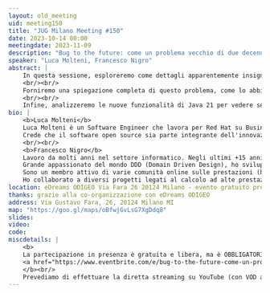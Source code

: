 ```yaml
---
layout: old_meeting
uid: meeting150
title: "JUG Milano Meeting #150"
date: 2023-10-14 00:00
meetingdate: 2023-11-09
description: "Bug to the future: come un problema vecchio di due decenni continua a infestare la scalabilità del nostro software"
speaker: "Luca Molteni, Francesco Nigro"
abstract: |
    In questa sessione, esploreremo come dettagli apparentemente insignificanti e spesso trascurati nel nostro codice possano avere un impatto significativo sulle prestazioni del software, specialmente per quanto riguarda la concorrenza. Un bug nella JVM vecchio di due decenni, inizialmente scoperto all'interno di Quarkus, non è una problema solo per i programmatori di basso livello, ma può influenzare qualsiasi codebase.
    <br/><br/>
    Forniremo una spiegazione completa di questo problema, come lo abbiamo identificato e risolto in Drools, uno dei rule engine più utilizzati nell'ecosistema Java. Introdurremo inoltre strumenti specifici che tutti possono utilizzare per migliorare le prestazioni del proprio codice.
    <br/><br/>
    Infine, analizzeremo le nuove funzionalità di Java 21 per vedere se esiste lo stesso problema.
bio: |
    <b>Luca Molteni</b>
    Luca Molteni è un Software Engineer che lavora per Red Hat su Business Automation. In Red Hat, ha contribuito all'evoluzione del rule engine open source chiamato Drools per prepararlo all'era del cloud e renderlo più veloce.
    Crede che il software open source sia parte integrante dell'innovazione, promuova lo sviluppo delle community e aiuti ogni singolo programmatore a creare software migliore.
    <br/><br/>
    <b>Francesco Nigro</b>
    Lavoro da molti anni nel settore informatico. Negli ultimi +15 anni ho coltivato una forte passione per lo sviluppo Java e i dettagli nascosti di OpenJDK, recentemente affiancati da C e (x86) ASM.
    Grande appassionato del mondo DDD (Domain Driven Design), ho sviluppato diverse soluzioni di Event-Sourcing ad alte prestazioni in ambito medicale e IoT.
    Sono un membro attivo di varie comunità online sulle prestazioni (https://groups.google.com/forum/#!forum/mechanical-sympathy), Principal (Software) Performance Engineer e Performance Lead per Red Hat su Quarkus, Red Top Inventor (2019).
    Ho collaborato a diversi progetti legati al calcolo ad alte prestazioni sia come committer che come contributor, ad esempio Quarkus, Vert-x, Netty committer, autore di JCTools, PMC di ActiveMQ Apache Artemis (Messaging Broker), HdrHistogram, JGroups-raft, ...
location: eDreams ODIGEO Via Fara 26 20124 Milano - evento gratuito previa registrazione OBBLIGATORIA (vedi dettagli)
thanks: grazie alla co-organizzazione con eDreams ODIGEO
address: Via Gustavo Fara, 26, 20124 Milano MI
map: "https://goo.gl/maps/oBfwjGvLsG7XgDdq8"
slides: 
video: 
code:
miscdetails: |
    <b>
    La partecipazione in presenza è gratuita e libera, ma è OBBLIGATORIA la registrazione su:
    <a href="https://www.eventbrite.com/e/bug-to-the-future-come-un-problema-vecchio-di-due-decenni-continua-a-in-tickets-738324086217?aff=oddtdtcreator">form di registrazione per partecipare a JUG Milano in presenza</a>
    </b><br/>
    Prevediamo di effettuare la diretta streaming su YouTube (con VOD a seguire) dell'evento.
---
```

